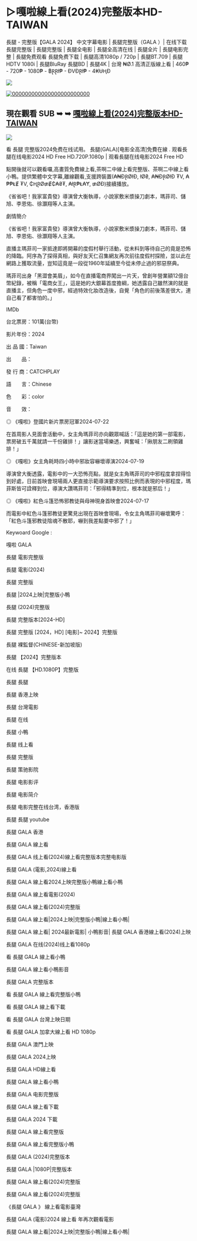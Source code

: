 # ▷嘎啦線上看(2024)完整版本HD-TAIWAN

<p dir="auto">長腿 - 完整版【GALA  2024】 中文字幕电影 | 長腿完整版（GALA  ）| 在线下载長腿完整版 | 長腿完整版 | 長腿全电影 | 長腿全高清在线 | 長腿全片 | 長腿电影完整 | 長腿免费观看 長腿免费下载 | 長腿高清1080p / 720p | 長腿BT.709 | 長腿HDTV 1080i | 長腿BluRay 長腿BD | 長腿4K | 台灣 ₦Ø.1 高清正版線上看 | 460₱ - 720₱ - 1080₱ - ฿ⱤⱤł₱ - ĐVĐⱤł₱ - 4₭ɄⱧĐ</p>
<p dir="auto"><img src="https://img.clipart-library.com/2/clip-animated-gif-emoticons/clip-animated-gif-emoticons-39.gif" />
<p dir="auto"><a href="https://watchflixs.com/zh/movie/1270769" rel="nofollow"><img src="https://media4.giphy.com/media/YYPTi62yhByNT0MUfQ/giphy.gif?cid=6c09b952q2ze0nfj8aetmqzhzvb17s7nwz5kzj8p4urpz43s&ep=v1_internal_gif_by_id&rid=giphy.gif&ct=g" alt="000000000000000000000000" secured-asset-link="" data-animated-image="" style="max-width: 100%;"></a></p>
<div class="markdown-heading" dir="auto"><h2 tabindex="-1" class="heading-element" dir="auto">現在觀看 SUB ➥ ➥ <a href="https://watchflixs.com/zh/movie/1270769" rel="nofollow">嘎啦線上看(2024)完整版本HD-TAIWAN</a></h2><a
<p dir="auto"><img src="https://img.taicike.com/m00/01/b3/c24273fd076375c054a222cfde0d2bf9.jpg" />
</p>
看 長腿 完整版2024免费在线试用。 長腿(GALA)[电影全高清]免費在線 . 观看長腿在线电影2024 HD Free HD.720P.1080p | 观看長腿在线电影2024 Free HD
</p>
點開後就可以觀看囉,高畫質免費線上看,茶啊二中線上看完整版、茶啊二中線上看小鴨。提供繁體中文字幕,離線觀看,支援跨裝置(₳₦ĐⱤØłĐ, łØ₴, ₳₦ĐⱤØłĐ ₮V, ₳₱₱ⱠɆ ₮V, ₵ⱧⱤØ₥Ɇ₵₳₴₮, ₳łⱤ₱Ⱡ₳Ɏ, ₥ØĐ)接續播放。
</p>
《省省吧！我家富貴發》導演曾大衡執導，小說家敷米漿操刀劇本，瑪菲司、儲旭、李恩佑、徐灝翔等人主演。
</p>
劇情簡介</p>
《省省吧！我家富貴發》導演曾大衡執導，小說家敷米漿操刀劇本，瑪菲司、儲旭、李恩佑、徐灝翔等人主演。
</p>
直播主瑪菲司一家抵達即將開幕的度假村舉行活動，從未料到等待自己的竟是恐怖的降臨。阿序為了探得真相，與好友天仁召集網友再次前往度假村探險，並以此在網路上獲取流量，豈知這竟是一段從1960年延續至今從未停止過的邪惡祭典。
</p>
瑪菲司出身「黑澀會美眉」，如今在直播電商界闖出一片天，曾創年營業額12億台幣紀錄，被稱「電商女王」，這是她的大銀幕首度擔綱，她透露自己雖然演的就是直播主，但角色一度中邪，經過特效化妝改造後，自覺「角色的前後落差很大，連自己看了都害怕的。」
</p>
IMDb</p>
台北票房：101萬(台幣)</p>
影片年份：2024</p>
出  品  國：Taiwan</p>
出　　品：</p>
發  行  商：CATCHPLAY</p>
語　　言：Chinese</p>
色　　彩：color</p>
音　　效：</p>
</p>
◎ 《嘎啦》登國片新片票房冠軍2024-07-22</p>
在首周影人見面會活動中，女主角瑪菲司亦向觀眾喊話：「這是她的第一部電影，票房破五千萬就請一千份雞排！」讓影迷當場樂透，興奮喊：「揪朋友二刷領雞排！」
</p>
◎ 《嘎啦》女主角耗時四小時中邪妝容嚇壞導演2024-07-19</p>
導演曾大衡透露，電影中的一大恐怖亮點，就是女主角瑪菲司的中邪程度拿捏得恰到好處，日前首映會現場兩人更直接示範導演要求按照比例而表現的中邪程度，瑪菲斯皆可詮釋到位，導演大讚瑪菲司：「邪得精準到位，根本就是邪后！」
</p>
◎ 《嘎啦》紅色斗篷恐怖邪教徒與母神現身首映會2024-07-17</p>
而電影中紅色斗篷邪教徒更驚見出現在首映會現場，令女主角瑪菲司嚇壞驚呼：「紅色斗篷邪教徒陰魂不散耶，嚇到我差點要中邪了！」
</p>
Keywoard Google :</p>
嘎啦 GALA</p>
長腿 電影完整版</p>
長腿 電影(2024)</p>
長腿 完整版</p>
長腿 |2024上映|完整版小鴨</p>
長腿 (2024)完整版</p>
長腿 完整版本[2024-HD]</p>
長腿 完整版 [2024，HD] [电影]~ 2024】完整版</p>
長腿 裸監督(CHINESE-新加坡版)</p>
長腿 【2024】完整版本</p>
在线 長腿 【HD.1080P】完整版</p>
長腿 長腿</p>
長腿 香港上映</p>
長腿 台灣電影</p>
長腿 在线</p>
長腿 小鴨</p>
長腿 线上看</p>
長腿 完整版</p>
長腿 策驰影院</p>
長腿 电影影评</p>
長腿 电影简介</p>
長腿 电影完整在线台湾，香港版</p>
長腿 長腿 youtube</p>
長腿 GALA  香港</p>
長腿 GALA  線上看</p>
長腿 GALA  线上看(2024)線上看完整版本完整电影版</p>
長腿 GALA  (電影,2024)線上看</p>
長腿 GALA  線上看2024上映完整版小鴨線上看小鴨</p>
長腿 GALA  線上看電影(2024)</p>
長腿 GALA  線上看(2024)完整版</p>
長腿 GALA  線上看|2024上映|完整版小鴨|線上看小鴨|</p>
長腿 GALA  線上看| 2024最新電影| 小鴨影音|
長腿 GALA  香港線上看(2024)上映</p></p>
長腿 GALA  在线(2024)线上看1080p</p>
看 長腿 GALA  線上看小鴨</p>
長腿 GALA  線上看小鴨影音</p>
長腿 GALA  完整版本</p>
看 長腿 GALA  線上看完整版小鴨</p>
看 長腿 GALA  線上看下載</p>
看 長腿 GALA  台灣上映日期</p>
看 長腿 GALA  加拿大線上看 HD 1080p</p>
長腿 GALA  澳門上映</p>
長腿 GALA  2024上映</p>
長腿 GALA  HD線上看</p>
長腿 GALA  線上看小鴨</p>
長腿 GALA  电影完整版</p>
長腿 GALA  線上看下載</p>
長腿 GALA  2024 下載</p>
長腿 GALA  線上看完整版</p>
長腿 GALA  線上看完整版小鴨</p>
長腿 GALA  (2024)完整版本</p>
長腿 GALA  |1080P|完整版本</p>
長腿 GALA  線上看(2024)完整版</p>
長腿 GALA  線上看(2024)完整版</p>
《長腿 GALA  》 線上看電影臺灣</p>
長腿 GALA  (電影)2024 線上看 年再次觀看電影</p>
長腿 GALA  線上看|2024上映|完整版小鴨|線上看小鴨|</p>
